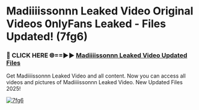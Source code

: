 # Madiiiissonnn Leaked Video Original Videos 0nlyFans Leaked - Files Updated! (7fg6)

<h3>🔴 CLICK HERE 🌐==►► <a href="https://tinyurl.com/2wckxsce" rel="nofollow">Madiiiissonnn Leaked Video Updated Files</a></h3>

Get Madiiiissonnn Leaked Video and all content. Now you can access all videos and pictures of Madiiiissonnn Leaked Video. New Updated Files 2025!

[![7fg6](https://i.imgur.com/AFduVYN.gif)](https://tinyurl.com/2wckxsce)
